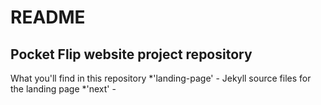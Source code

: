 # README #

## Pocket Flip website project repository ##

What you'll find in this repository
*'landing-page' - Jekyll source files for the landing page
*'next' -